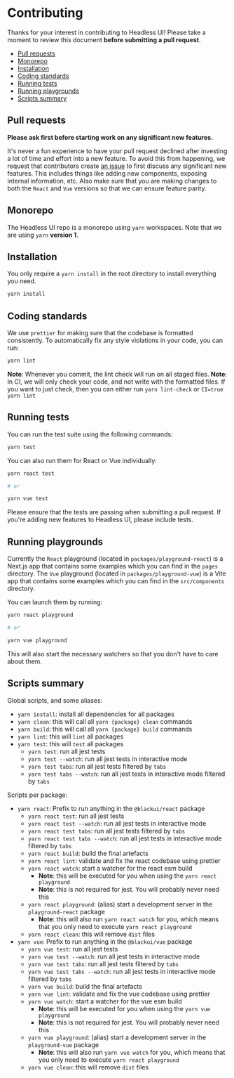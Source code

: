 # Contributing

Thanks for your interest in contributing to Headless UI! Please take a moment to review this document **before submitting a pull request**.

- [Pull requests](#pull-requests)
- [Monorepo](#monorepo)
- [Installation](#installation)
- [Coding standards](#coding-standards)
- [Running tests](#running-tests)
- [Running playgrounds](#running-playgrounds)
- [Scripts summary](#scripts-summary)

## Pull requests

**Please ask first before starting work on any significant new features.**

It's never a fun experience to have your pull request declined after investing a lot of time and effort into a new feature. To avoid this from happening, we request that contributors create [an issue](https://github.com/tailwindlabs/blackui/issues) to first discuss any significant new features. This includes things like adding new components, exposing internal information, etc.
Also make sure that you are making changes to both the `React` and `Vue` versions so that we can ensure feature parity.

## Monorepo

The Headless UI repo is a monorepo using `yarn` workspaces. Note that we are using `yarn` **version 1**.

## Installation

You only require a `yarn install` in the root directory to install everything you need.

```sh
yarn install
```

## Coding standards

We use `prettier` for making sure that the codebase is formatted consistently.
To automatically fix any style violations in your code, you can run:

```sh
yarn lint
```

**Note**: Whenever you commit, the lint check will run on all staged files.
**Note**: In CI, we will only check your code, and not write with the formatted files. If you want to just check, then you can either run `yarn lint-check` or `CI=true yarn lint`

## Running tests

You can run the test suite using the following commands:

```sh
yarn test
```

You can also run them for React or Vue individually:

```sh
yarn react test

# or

yarn vue test
```

Please ensure that the tests are passing when submitting a pull request. If you're adding new features to Headless UI, please include tests.

## Running playgrounds

Currently the `React` playground (located in `packages/playground-react`) is a Next.js app that contains some examples which you can find in the `pages` directory. The `Vue` playground (located in `packages/playground-vue`) is a Vite app that contains some examples which you can find in the `src/components` directory.

You can launch them by running:

```sh
yarn react playground

# or

yarn vue playground
```

This will also start the necessary watchers so that you don't have to care about them.

## Scripts summary

Global scripts, and some aliases:

- `yarn install`: install all dependencies for all packages
- `yarn clean`: this will call all `yarn {package} clean` commands
- `yarn build`: this will call all `yarn {package} build` commands
- `yarn lint`: this will `lint` all packages
- `yarn test`: this will `test` all packages
  - `yarn test`: run all jest tests
  - `yarn test --watch`: run all jest tests in interactive mode
  - `yarn test tabs`: run all jest tests filtered by `tabs`
  - `yarn test tabs --watch`: run all jest tests in interactive mode filtered by `tabs`

Scripts per package:

- `yarn react`: Prefix to run anything in the `@blackui/react` package
  - `yarn react test`: run all jest tests
  - `yarn react test --watch`: run all jest tests in interactive mode
  - `yarn react test tabs`: run all jest tests filtered by `tabs`
  - `yarn react test tabs --watch`: run all jest tests in interactive mode filtered by `tabs`
  - `yarn react build`: build the final artefacts
  - `yarn react lint`: validate and fix the react codebase using prettier
  - `yarn react watch`: start a watcher for the react esm build
    - **Note**: this will be executed for you when using the `yarn react playground`
    - **Note**: this is not required for jest. You will probably never need this
  - `yarn react playground`: (alias) start a development server in the `playground-react` package
    - **Note**: this will also run `yarn react watch` for you, which means that you only need to execute `yarn react playground`
  - `yarn react clean`: this will remove `dist` files
- `yarn vue`: Prefix to run anything in the `@blackui/vue` package
  - `yarn vue test`: run all jest tests
  - `yarn vue test --watch`: run all jest tests in interactive mode
  - `yarn vue test tabs`: run all jest tests filtered by `tabs`
  - `yarn vue test tabs --watch`: run all jest tests in interactive mode filtered by `tabs`
  - `yarn vue build`: build the final artefacts
  - `yarn vue lint`: validate and fix the vue codebase using prettier
  - `yarn vue watch`: start a watcher for the vue esm build
    - **Note**: this will be executed for you when using the `yarn vue playground`
    - **Note**: this is not required for jest. You will probably never need this
  - `yarn vue playground`: (alias) start a development server in the `playground-vue` package
    - **Note**: this will also run `yarn vue watch` for you, which means that you only need to execute `yarn react playground`
  - `yarn vue clean`: this will remove `dist` files
